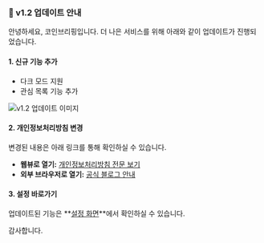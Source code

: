 ### 🚀 v1.2 업데이트 안내
안녕하세요, 코인브리핑입니다.
더 나은 서비스를 위해 아래와 같이 업데이트가 진행되었습니다.

#### 1. 신규 기능 추가
- 다크 모드 지원
- 관심 목록 기능 추가

![v1.2 업데이트 이미지](https://raw.githubusercontent.com/your-id/my-app-assets/main/notices/images/update-v1.2.png)

#### 2. 개인정보처리방침 변경
변경된 내용은 아래 링크를 통해 확인하실 수 있습니다.
- **웹뷰로 열기:** [개인정보처리방침 전문 보기](app://webview?url=https://your-company.com/privacy)
- **외부 브라우저로 열기:** [공식 블로그 안내](https://your-company.com/blog/privacy-update)

#### 3. 설정 바로가기
업데이트된 기능은 **[설정 화면](app://in_app_navigate/Settings)**에서 확인하실 수 있습니다.

감사합니다.
